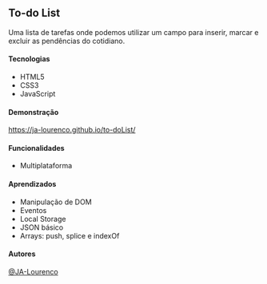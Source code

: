 ## To-do List

Uma lista de tarefas onde podemos utilizar um campo para inserir, marcar e 
excluir as pendências do cotidiano.

#### Tecnologias

- HTML5
- CSS3
- JavaScript

#### Demonstração

https://ja-lourenco.github.io/to-doList/

#### Funcionalidades

- Multiplataforma

#### Aprendizados

- Manipulação de DOM
- Eventos
- Local Storage
- JSON básico
- Arrays: push, splice e indexOf

#### Autores

[@JA-Lourenco](https://github.com/JA-Lourenco)
